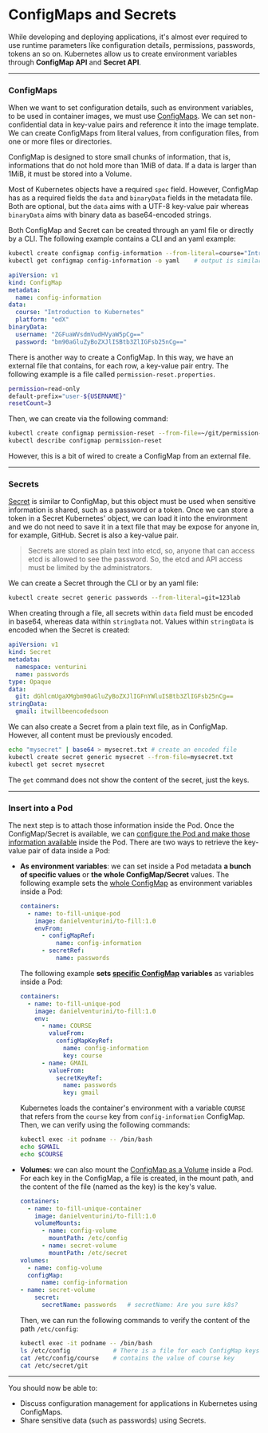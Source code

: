 # ConfigMaps and Secrets

While developing and deploying applications, it's almost ever required to use runtime parameters like configuration details, permissions, passwords, tokens an so on. Kubernetes allow us to create environment variables through **ConfigMap API** and **Secret API**.

---

### ConfigMaps

When we want to set configuration details, such as environment variables, to be used in container images, we must use [ConfigMaps](https://kubernetes.io/docs/concepts/configuration/configmap/). We can set non-confidential data in key-value pairs and reference it into the image template. We can create ConfigMaps from literal values, from configuration files, from one or more files or directories.

ConfigMap is designed to store small chunks of information, that is, informations that do not hold more than 1MiB of data. If a data is larger than 1MiB, it must be stored into a Volume.

Most of Kubernetes objects have a required `spec` field. However, ConfigMap has as a required fields the `data` and `binaryData` fields in the metadata file. Both are optional, but the `data` aims with a UTF-8 key-value pair whereas `binaryData` aims with binary data as base64-encoded strings.

Both ConfigMap and Secret can be created through an yaml file or directly by a CLI. The following example contains a CLI and an yaml example:

```bash
kubectl create configmap config-information --from-literal=course="Introduction to Kubernetes" --from-literal=platform=edX
kubectl get configmap config-information -o yaml	# output is similar to the next example
```

```yaml
apiVersion: v1
kind: ConfigMap
metadata:
  name: config-information
data:
  course: "Introduction to Kubernetes"
  platform: "edX"
binaryData:
  username: "ZGFuaWVsdmVudHVyaW5pCg=="
  password: "bm90aGluZyBoZXJlISBtb3ZlIGFsb25nCg=="
```

There is another way to create a ConfigMap. In this way, we have an external file that contains, for each row, a key-value pair entry. The following example is a file called `permission-reset.properties`.

```bash
permission=read-only
default-prefix="user-${USERNAME}"
resetCount=3
```

Then, we can create via the following command:

```bash
kubectl create configmap permission-reset --from-file=~/git/permission-reset.properties
kubectl describe configmap permission-reset
```

However, this is a bit of wired to create a ConfigMap from an external file.

---

### Secrets

[Secret](https://kubernetes.io/docs/concepts/configuration/secret/) is similar to ConfigMap, but this object must be used when sensitive information is shared, such as a password or a token. Once we can store a token in a Secret Kubernetes' object, we can load it into the environment and we do not need to save it in a text file that may be expose for anyone in, for example, GitHub. Secret is also a key-value pair.

> Secrets are stored as plain text into etcd, so, anyone that can access etcd is allowed to see the password. So, the etcd and API access must be limited by the administrators.

We can create a Secret through the CLI or by an yaml file:

```bash
kubectl create secret generic passwords --from-literal=git=123lab
```
When creating through a file, all secrets within `data` field must be encoded in base64, whereas data within `stringData` not. Values within `stringData` is encoded when the Secret is created:
```yaml
apiVersion: v1
kind: Secret
metadata:
  namespace: venturini
  name: passwords
type: Opaque
data:
  git: dGhlcmUgaXMgbm90aGluZyBoZXJlIGFnYWluISBtb3ZlIGFsb25nCg==
stringData:
  gmail: itwillbeencodedsoon
```

We can also create a Secret from a plain text file, as in ConfigMap. However, all content must be previously encoded.

```bash
echo "mysecret" | base64 > mysecret.txt	# create an encoded file
kubectl create secret generic mysecret --from-file=mysecret.txt
kubectl get secret mysecret
```

The `get` command does not show the content of the secret, just the keys.

---

### Insert into a Pod

The next step is to attach those information inside the Pod. Once the ConfigMap/Secret is available, we can [configure the Pod and make those information available](https://kubernetes.io/docs/tasks/configure-pod-container/configure-pod-configmap/) inside the Pod. There are two ways to retrieve the key-value pair of data inside a Pod:

- **As environment variables**: we can set inside a Pod metadata **a bunch of specific values** or **the whole ConfigMap/Secret** values. The following example sets the [whole ConfigMap](https://kubernetes.io/docs/tasks/configure-pod-container/configure-pod-configmap/#configure-all-key-value-pairs-in-a-configmap-as-container-environment-variables) as environment variables inside a Pod:

  ```yaml
  containers:
    - name: to-fill-unique-pod
      image: danielventurini/to-fill:1.0
      envFrom:
        - configMapRef:
            name: config-information
        - secretRef:
            name: passwords
  ```

  The following example **sets [specific ConfigMap](https://kubernetes.io/docs/tasks/configure-pod-container/configure-pod-configmap/#define-container-environment-variables-using-configmap-data) variables** as variables inside a Pod:

  ```yaml
  containers:
    - name: to-fill-unique-pod
      image: danielventurini/to-fill:1.0
      env:
        - name: COURSE
          valueFrom:
            configMapKeyRef:
              name: config-information
              key: course
        - name: GMAIL
          valueFrom:
            secretKeyRef:
              name: passwords
              key: gmail
  ```

  Kubernetes loads the container's environment with a variable `COURSE` that refers from the `course` key from `config-information` ConfigMap. Then, we can verify using the following commands:

  ```bash
  kubectl exec -it podname -- /bin/bash
  echo $GMAIL
  echo $COURSE
  ```

- **Volumes**: we can also mount the [ConfigMap as a Volume](https://kubernetes.io/docs/tasks/configure-pod-container/configure-pod-configmap/#add-configmap-data-to-a-volume) inside a Pod. For each key in the ConfigMap, a file is created, in the mount path, and the content of the file (named as the key) is the key's value.

  ```yaml
  containers:
    - name: to-fill-unique-container
      image: danielventurini/to-fill:1.0
      volumeMounts:
        - name: config-volume
          mountPath: /etc/config
        - name: secret-volume
          mountPath: /etc/secret
  volumes:
    - name: config-volume
    configMap:
        name: config-information
  - name: secret-volume
      secret:
        secretName: passwords	# secretName: Are you sure k8s?
  ```
  
  Then, we can run the following commands to verify the content of the path `/etc/config`:

  ```bash
  kubectl exec -it podname -- /bin/bash
  ls /etc/config			# There is a file for each ConfigMap keys
  cat /etc/config/course	# contains the value of course key
  cat /etc/secret/git
  ```
  

---

You should now be able to:

- Discuss configuration management for applications in Kubernetes using ConfigMaps.
- Share sensitive data (such as passwords) using Secrets.